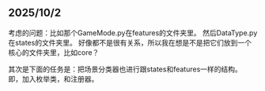 ## 2025/10/2
考虑的问题：比如那个GameMode.py在features的文件夹里。
然后DataType.py在states的文件夹里。
好像都不是很有关系，所以我在想是不是把它们放到一个核心的文件夹里，比如core？

其次是下面的任务是：把场景分类器也进行跟states和features一样的结构。
即，加入枚举类，和注册器。

